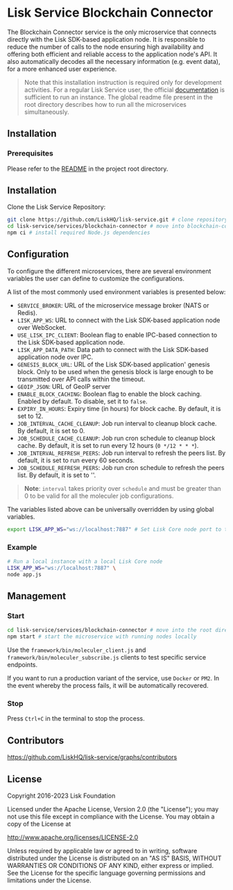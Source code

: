 # Lisk Service Blockchain Connector

The Blockchain Connector service is the only microservice that connects directly with the Lisk SDK-based application node. It is responsible to reduce the number of calls to the node ensuring high availability and offering both efficient and reliable access to the application node's API. It also automatically decodes all the necessary information (e.g. event data), for a more enhanced user experience.

> Note that this installation instruction is required only for development activities. For a regular Lisk Service user, the official [documentation](https://lisk.com/documentation/lisk-service/) is sufficient to run an instance. The global readme file present in the root directory describes how to run all the microservices simultaneously.

## Installation

### Prerequisites

Please refer to the [README](../../README.md) in the project root directory.

## Installation

Clone the Lisk Service Repository:

```bash
git clone https://github.com/LiskHQ/lisk-service.git # clone repository
cd lisk-service/services/blockchain-connector # move into blockchain-connector microservice directory
npm ci # install required Node.js dependencies
```

## Configuration

To configure the different microservices, there are several environment variables the user can define to customize the configurations.

A list of the most commonly used environment variables is presented below:

- `SERVICE_BROKER`: URL of the microservice message broker (NATS or Redis).
- `LISK_APP_WS`: URL to connect with the Lisk SDK-based application node over WebSocket.
- `USE_LISK_IPC_CLIENT`: Boolean flag to enable IPC-based connection to the Lisk SDK-based application node.
- `LISK_APP_DATA_PATH`: Data path to connect with the Lisk SDK-based application node over IPC.
- `GENESIS_BLOCK_URL`: URL of the Lisk SDK-based application' genesis block. Only to be used when the genesis block is large enough to be transmitted over API calls within the timeout.
- `GEOIP_JSON`: URL of GeoIP server
- `ENABLE_BLOCK_CACHING`: Boolean flag to enable the block caching. Enabled by default. To disable, set it to `false`.
- `EXPIRY_IN_HOURS`: Expiry time (in hours) for block cache. By default, it is set to 12.
- `JOB_INTERVAL_CACHE_CLEANUP`: Job run interval to cleanup block cache. By default, it is set to 0.
- `JOB_SCHEDULE_CACHE_CLEANUP`: Job run cron schedule to cleanup block cache. By default, it is set to run every 12 hours (`0 */12 * * *`).
- `JOB_INTERVAL_REFRESH_PEERS`: Job run interval to refresh the peers list. By default, it is set to run every 60 seconds.
- `JOB_SCHEDULE_REFRESH_PEERS`: Job run cron schedule to refresh the peers list. By default, it is set to ''.

> **Note**: `interval` takes priority over `schedule` and must be greater than 0 to be valid for all the moleculer job configurations.

The variables listed above can be universally overridden by using global variables.

```bash
export LISK_APP_WS="ws://localhost:7887" # Set Lisk Core node port to the given URL globally
```

### Example

```bash
# Run a local instance with a local Lisk Core node
LISK_APP_WS="ws://localhost:7887" \
node app.js
```

## Management

### Start

```bash
cd lisk-service/services/blockchain-connector # move into the root directory of the blockchain-connector microservice
npm start # start the microservice with running nodes locally
```

Use the `framework/bin/moleculer_client.js` and `framework/bin/moleculer_subscribe.js` clients to test specific service endpoints.

If you want to run a production variant of the service, use `Docker` or `PM2`. In the event whereby the process fails, it will be automatically recovered.

### Stop

Press `Ctrl+C` in the terminal to stop the process.

## Contributors

https://github.com/LiskHQ/lisk-service/graphs/contributors

## License

Copyright 2016-2023 Lisk Foundation

Licensed under the Apache License, Version 2.0 (the "License");
you may not use this file except in compliance with the License.
You may obtain a copy of the License at

http://www.apache.org/licenses/LICENSE-2.0

Unless required by applicable law or agreed to in writing, software
distributed under the License is distributed on an "AS IS" BASIS,
WITHOUT WARRANTIES OR CONDITIONS OF ANY KIND, either express or implied.
See the License for the specific language governing permissions and
limitations under the License.

[lisk documentation site]: https://lisk.com/documentation
